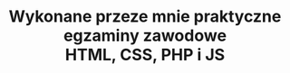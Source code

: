 <h1 align="center">
Wykonane przeze mnie praktyczne egzaminy zawodowe
<br>
HTML, CSS, PHP i JS
</h1>
